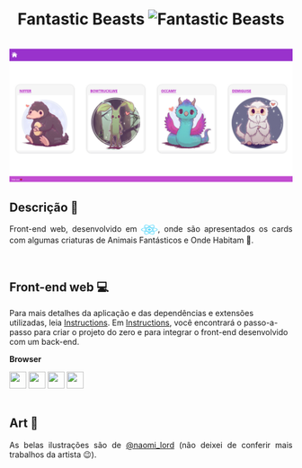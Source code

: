 <h1 align = "center">
  Fantastic Beasts 
  <img ali = "FantasticBeasts" title = "Fantastic Beasts" width="100" src = "https://i.pinimg.com/originals/b2/a8/88/b2a888b00735b2cc7fa9a7c8a0af07a5.jpg"/>
</h1>

</br>

<div align = "center">
  <img ali = "creatures" title = "creatures" src = "/src/interface.png"/>
</div>

<div>

## Descrição 📄

<p align = "justify"> Front-end web, desenvolvido em <img align="center" alt="React" height="20" width="30" src="https://raw.githubusercontent.com/devicons/devicon/master/icons/react/react-original.svg">, onde são apresentados os cards com algumas criaturas de Animais Fantásticos e Onde Habitam
💼.</p>

</div>

</br>

<div>
  
<h2>Front-end web 💻 </h2>
  
<p> Para mais detalhes da aplicação e das dependências e extensões utilizadas, leia <a href="https://github.com/arianacabral/Fantastic-Beasts/blob/main/front-end-web/Instructions.md" target="_blank" rel="noopener">Instructions</a>. Em <a href="https://github.com/arianacabral/Fantastic-Beasts/blob/main/front-end-web/Instructions.md" target="_blank" rel="noopener">Instructions</a>, você encontrará o passo-a-passo para criar o projeto do zero e para integrar o front-end desenvolvido com um back-end.</p>  
 
**Browser**
  
<div>
  <img src="https://github.com/creativetimofficial/public-assets/blob/master/logos/chrome-logo.png?raw=true" width="30" height="30"> 
  <img src="https://raw.githubusercontent.com/creativetimofficial/public-assets/master/logos/firefox-logo.png" width="30" height="30">
  <img src="https://raw.githubusercontent.com/creativetimofficial/public-assets/master/logos/edge-logo.png" width="30" height="30">
  <img src="https://raw.githubusercontent.com/creativetimofficial/public-assets/master/logos/opera-logo.png" width="30" height="30">
</div>  
  
  
</div>

</br>

<div>

## Art 🎨
  
<p align = "justify"> As belas ilustrações são de <a href="https://www.instagram.com/naomi_lord/" target="_blank" rel="noopener">@naomi_lord</a> (não deixei de conferir mais trabalhos da artista 😉).</p>

</div>
